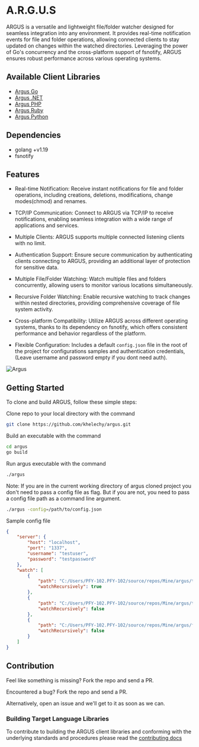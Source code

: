 # A.R.G.U.S

ARGUS is a versatile and lightweight file/folder watcher designed for seamless integration into any environment.
It provides real-time notification events for file and folder operations, allowing connected clients to stay updated on changes within the watched directories.
Leveraging the power of Go's concurrency and the cross-platform support of fsnotify, ARGUS ensures robust performance across various operating systems.

## Available Client Libraries

- [Argus Go](https://github.com/Khelechy/argus-go)
- [Argus .NET](https://github.com/Khelechy/argus-dotnet)
- [Argus PHP](https://github.com/Khelechy/argus-php)
- [Argus Ruby](https://github.com/Khelechy/argus-ruby)
- [Argus Python](https://github.com/jayjaychukwu/argus-python)

## Dependencies

- golang +v1.19
- fsnotify

## Features

- Real-time Notification: Receive instant notifications for file and folder operations, including creations, deletions, modifications, change modes(chmod) and renames.

- TCP/IP Communication: Connect to ARGUS via TCP/IP to receive notifications, enabling seamless integration with a wide range of applications and services.

- Multiple Clients: ARGUS supports multiple connected listening clients with no limit.

- Authentication Support: Ensure secure communication by authenticating clients connecting to ARGUS, providing an additional layer of protection for sensitive data.

- Multiple File/Folder Watching: Watch multiple files and folders concurrently, allowing users to monitor various locations simultaneously.

- Recursive Folder Watching: Enable recursive watching to track changes within nested directories, providing comprehensive coverage of file system activity.

- Cross-platform Compatibility: Utilize ARGUS across different operating systems, thanks to its dependency on fsnotify, which offers consistent performance and behavior regardless of the platform.

- Flexible Configuration: Includes a default `config.json` file in the root of the project for configurations samples and authentication credentials, (Leave username and password empty if you dont need auth).

![Argus](https://i.ibb.co/JKB8Nsy/argusbg.png)

## Getting Started

To clone and build ARGUS, follow these simple steps:

Clone repo to your local directory with the command

```sh
git clone https://github.com/khelechy/argus.git
```

Build an executable with the command

```sh
cd argus
go build
```

Run argus executable with the command

```sh
./argus
```

Note: If you are in the current working directory of argus cloned project you don't need to pass a config file as flag. But if you are not, you need to pass a config file path as a command line argument.

```sh
./argus -config=/path/to/config.json
```

Sample config file

```json
{
    "server": {
        "host": "localhost",
        "port": "1337",
        "username": "testuser",
        "password": "testpassword"
    },
    "watch": [
        {
            "path": "C:/Users/PFY-102.PFY-102/source/repos/Mine/argus/testfolder2",
            "watchRecursively": true
        },
        {
            "path": "C:/Users/PFY-102.PFY-102/source/repos/Mine/argus/testfolder",
            "watchRecursively": false
        },
        {
            "path": "C:/Users/PFY-102.PFY-102/source/repos/Mine/argus/file.txt",
            "watchRecursively": false
        }
    ]
}
```

## Contribution

Feel like something is missing? Fork the repo and send a PR.

Encountered a bug? Fork the repo and send a PR.

Alternatively, open an issue and we'll get to it as soon as we can.

### Building Target Language Libraries

To contribute to building the ARGUS client libraries and conforming with the underlying standards and procedures please read the [contributing docs](https://github.com/Khelechy/argus/blob/main/CONTRIBUTING.md)
